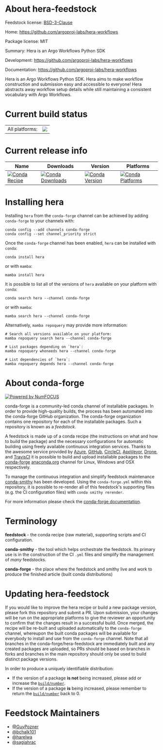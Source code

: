 About hera-feedstock
====================

Feedstock license: [BSD-3-Clause](https://github.com/conda-forge/hera-workflows-feedstock/blob/main/LICENSE.txt)

Home: https://github.com/argoproj-labs/hera-workflows

Package license: MIT

Summary: Hera is an Argo Workflows Python SDK

Development: https://github.com/argoproj-labs/hera-workflows

Documentation: https://github.com/argoproj-labs/hera-workflows

Hera is an Argo Workflows Python SDK.
Hera aims to make workflow construction and submission easy and accessible to everyone!
Hera abstracts away workflow setup details while still maintaining a consistent vocabulary with Argo Workflows.


Current build status
====================


<table><tr><td>All platforms:</td>
    <td>
      <a href="https://dev.azure.com/conda-forge/feedstock-builds/_build/latest?definitionId=14901&branchName=main">
        <img src="https://dev.azure.com/conda-forge/feedstock-builds/_apis/build/status/hera-workflows-feedstock?branchName=main">
      </a>
    </td>
  </tr>
</table>

Current release info
====================

| Name | Downloads | Version | Platforms |
| --- | --- | --- | --- |
| [![Conda Recipe](https://img.shields.io/badge/recipe-hera-green.svg)](https://anaconda.org/conda-forge/hera) | [![Conda Downloads](https://img.shields.io/conda/dn/conda-forge/hera.svg)](https://anaconda.org/conda-forge/hera) | [![Conda Version](https://img.shields.io/conda/vn/conda-forge/hera.svg)](https://anaconda.org/conda-forge/hera) | [![Conda Platforms](https://img.shields.io/conda/pn/conda-forge/hera.svg)](https://anaconda.org/conda-forge/hera) |

Installing hera
===============

Installing `hera` from the `conda-forge` channel can be achieved by adding `conda-forge` to your channels with:

```
conda config --add channels conda-forge
conda config --set channel_priority strict
```

Once the `conda-forge` channel has been enabled, `hera` can be installed with `conda`:

```
conda install hera
```

or with `mamba`:

```
mamba install hera
```

It is possible to list all of the versions of `hera` available on your platform with `conda`:

```
conda search hera --channel conda-forge
```

or with `mamba`:

```
mamba search hera --channel conda-forge
```

Alternatively, `mamba repoquery` may provide more information:

```
# Search all versions available on your platform:
mamba repoquery search hera --channel conda-forge

# List packages depending on `hera`:
mamba repoquery whoneeds hera --channel conda-forge

# List dependencies of `hera`:
mamba repoquery depends hera --channel conda-forge
```


About conda-forge
=================

[![Powered by
NumFOCUS](https://img.shields.io/badge/powered%20by-NumFOCUS-orange.svg?style=flat&colorA=E1523D&colorB=007D8A)](https://numfocus.org)

conda-forge is a community-led conda channel of installable packages.
In order to provide high-quality builds, the process has been automated into the
conda-forge GitHub organization. The conda-forge organization contains one repository
for each of the installable packages. Such a repository is known as a *feedstock*.

A feedstock is made up of a conda recipe (the instructions on what and how to build
the package) and the necessary configurations for automatic building using freely
available continuous integration services. Thanks to the awesome service provided by
[Azure](https://azure.microsoft.com/en-us/services/devops/), [GitHub](https://github.com/),
[CircleCI](https://circleci.com/), [AppVeyor](https://www.appveyor.com/),
[Drone](https://cloud.drone.io/welcome), and [TravisCI](https://travis-ci.com/)
it is possible to build and upload installable packages to the
[conda-forge](https://anaconda.org/conda-forge) [anaconda.org](https://anaconda.org/)
channel for Linux, Windows and OSX respectively.

To manage the continuous integration and simplify feedstock maintenance
[conda-smithy](https://github.com/conda-forge/conda-smithy) has been developed.
Using the ``conda-forge.yml`` within this repository, it is possible to re-render all of
this feedstock's supporting files (e.g. the CI configuration files) with ``conda smithy rerender``.

For more information please check the [conda-forge documentation](https://conda-forge.org/docs/).

Terminology
===========

**feedstock** - the conda recipe (raw material), supporting scripts and CI configuration.

**conda-smithy** - the tool which helps orchestrate the feedstock.
                   Its primary use is in the construction of the CI ``.yml`` files
                   and simplify the management of *many* feedstocks.

**conda-forge** - the place where the feedstock and smithy live and work to
                  produce the finished article (built conda distributions)


Updating hera-feedstock
=======================

If you would like to improve the hera recipe or build a new
package version, please fork this repository and submit a PR. Upon submission,
your changes will be run on the appropriate platforms to give the reviewer an
opportunity to confirm that the changes result in a successful build. Once
merged, the recipe will be re-built and uploaded automatically to the
`conda-forge` channel, whereupon the built conda packages will be available for
everybody to install and use from the `conda-forge` channel.
Note that all branches in the conda-forge/hera-feedstock are
immediately built and any created packages are uploaded, so PRs should be based
on branches in forks and branches in the main repository should only be used to
build distinct package versions.

In order to produce a uniquely identifiable distribution:
 * If the version of a package **is not** being increased, please add or increase
   the [``build/number``](https://docs.conda.io/projects/conda-build/en/latest/resources/define-metadata.html#build-number-and-string).
 * If the version of a package **is** being increased, please remember to return
   the [``build/number``](https://docs.conda.io/projects/conda-build/en/latest/resources/define-metadata.html#build-number-and-string)
   back to 0.

Feedstock Maintainers
=====================

* [@GuyPozner](https://github.com/GuyPozner/)
* [@bchalk101](https://github.com/bchalk101/)
* [@harelwa](https://github.com/harelwa/)
* [@sagiahrac](https://github.com/sagiahrac/)

